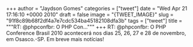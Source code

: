 
+++
author = "Jaydson Gomes"
categories = ["tweet"]
date = "Wed Apr 21 17:16:10 +0000 2010"
draft = false
image = "{TWEET_IMAGE}"
slug = "91f8c89b68f2df4a7e7cdc534ba45182108dfa3b"
tags = ["tweet"]
title = """RT: @phpconfbr: O PHP Con..."""
+++
RT: @phpconfbr: O PHP Conference Brasil 2010 acontecerá nos dias 25, 26, 27 e 28 de novembro, em Osasco.-SP.  Em breve mais notícias!
